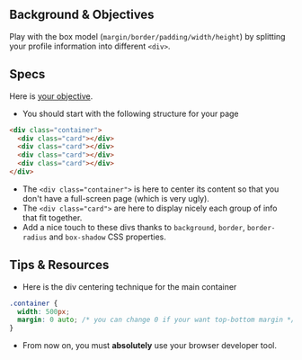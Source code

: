 ## Background & Objectives

Play with the box model (`margin/border/padding/width/height`) by splitting your profile information into different `<div>`.

## Specs

Here is [your objective](http://lewagon.github.io/html-css-challenges/03-box-model/).

- You should start with the following structure for your page

```html
<div class="container">
  <div class="card"></div>
  <div class="card"></div>
  <div class="card"></div>
  <div class="card"></div>
</div>
```

- The `<div class="container">` is here to center its content so that you don't have a full-screen page (which is very ugly).
- The `<div class="card">` are here to display nicely each group of info that fit together.
- Add a nice touch to these divs thanks to `background`, `border`, `border-radius` and `box-shadow` CSS properties.


## Tips & Resources

- Here is the div centering technique for the main container

```css
.container {
  width: 500px;
  margin: 0 auto; /* you can change 0 if your want top-bottom margin */
}
```

- From now on, you must **absolutely** use your browser developer tool.
